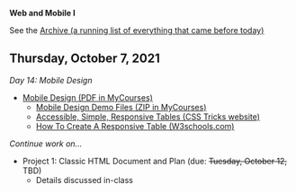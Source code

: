 **Web and Mobile I**

See the [Archive (a running list of everything that came before today)](schedule.md)

## Thursday, October 7, 2021

*Day 14: Mobile Design*

- [Mobile Design (PDF in MyCourses)](https://mycourses.rit.edu/d2l/le/content/936882/viewContent/7716443/View)
  - [Mobile Design Demo Files (ZIP in MyCourses)](https://mycourses.rit.edu/d2l/le/content/936882/viewContent/7716447/View)
  - [Accessible, Simple, Responsive Tables (CSS Tricks website)](https://css-tricks.com/accessible-simple-responsive-tables/)
  - [How To Create A Responsive Table (W3schools.com)](https://www.w3schools.com/howto/howto_css_table_responsive.asp)

*Continue work on...*

- Project 1: Classic HTML Document and Plan (due: <s>Tuesday, October 12,</s> TBD)
  - Details discussed in-class

